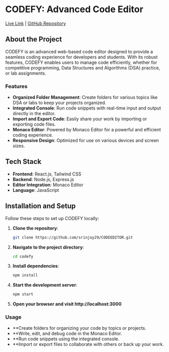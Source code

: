 # CODEFY: Advanced Code Editor

[Live Link](https://codefy-eight.vercel.app/) | [GitHub Repository](https://github.com/srinjoy29/CODEEDITOR)

## About the Project
CODEFY is an advanced web-based code editor designed to provide a seamless coding experience for developers and students. With its robust features, CODEFY enables users to manage code efficiently, whether for competitive programming, Data Structures and Algorithms (DSA) practice, or lab assignments.

### Features
- **Organized Folder Management**: Create folders for various topics like DSA or labs to keep your projects organized.
- **Integrated Console**: Run code snippets with real-time input and output directly in the editor.
- **Import and Export Code**: Easily share your work by importing or exporting code files.
- **Monaco Editor**: Powered by Monaco Editor for a powerful and efficient coding experience.
- **Responsive Design**: Optimized for use on various devices and screen sizes.

## Tech Stack
- **Frontend**: React.js, Tailwind CSS
- **Backend**: Node.js, Express.js
- **Editor Integration**: Monaco Editor
- **Language**: JavaScript

## Installation and Setup
Follow these steps to set up CODEFY locally:

1. **Clone the repository**:
   ```bash
   git clone https://github.com/srinjoy29/CODEEDITOR.git
   ```
2. **Navigate to the project directory**:
   ```bash
   cd codefy
   ```
3. **Install dependencies**:
   ```bash
   npm install
   ```
4. **Start the development server**:
   ```bash
   npm start
   ```
5. **Open your browser and visit http://localhost:3000**

### Usage
- **Create folders for organizing your code by topics or projects.
- **Write, edit, and debug code in the Monaco Editor.
- **Run code snippets using the integrated console.
- **Import or export files to collaborate with others or back up your work.
